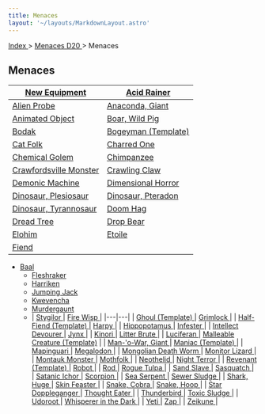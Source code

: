 ```yaml
---
title: Menaces
layout: '~/layouts/MarkdownLayout.astro'
---
```


[ Index ](/) > [ Menaces D20 ](/menaces.d20) > Menaces

##  Menaces

| [ New Equipment ](/menaces.d20/menaces/new.equipment) | [ Acid Rainer ](/menaces.d20/menaces/acid.rainer) |
|---|---|
| [ Alien Probe ](/menaces.d20/menaces/alien.probe) | [ Anaconda, Giant ](/menaces.d20/menaces/anaconda.giant) |
| [ Animated Object ](/menaces.d20/menaces/animated.object) | [ Boar, Wild Pig ](/menaces.d20/menaces/boar.wild.pig) |
| [ Bodak ](/menaces.d20/menaces/bodak) | [ Bogeyman (Template) ](/menaces.d20/menaces/bogeyman.template) |
| [ Cat Folk ](/menaces.d20/menaces/cat.folk) | [ Charred One ](/menaces.d20/menaces/charred.one) |
| [ Chemical Golem ](/menaces.d20/menaces/chemical.golem) | [ Chimpanzee ](/menaces.d20/menaces/chimpanzee) |
| [ Crawfordsville Monster ](/menaces.d20/menaces/crawfordsville.monster) | [ Crawling Claw ](/menaces.d20/menaces/crawling.claw) |
| [ Demonic Machine ](/menaces.d20/menaces/demonic.machine) | [ Dimensional Horror ](/menaces.d20/menaces/dimensional.horror) |
| [ Dinosaur, Plesiosaur ](/menaces.d20/menaces/dinosaur.plesiosaur) | [ Dinosaur, Pteradon ](/menaces.d20/menaces/dinosaur.pteradon) |
| [ Dinosaur, Tyrannosaur ](/menaces.d20/menaces/dinosaur.tyrannosaur) | [ Doom Hag ](/menaces.d20/menaces/doom.hag) |
| [ Dread Tree ](/menaces.d20/menaces/dread.tree) | [ Drop Bear ](/menaces.d20/menaces/drop.bear) |
| [ Elohim ](/menaces.d20/menaces/elohim) | [ Etoile ](/menaces.d20/menaces/etoile) |
| [ Fiend ](/menaces.d20/menaces/fiend) |
* [ Baal ](/menaces.d20/menaces/fiend/baal)
  * [ Fleshraker ](/menaces.d20/menaces/fiend/fleshraker)
  * [ Harriken ](/menaces.d20/menaces/fiend/harriken)
  * [ Jumping Jack ](/menaces.d20/menaces/fiend/jumping.jack)
  * [ Kwevencha ](/menaces.d20/menaces/fiend/kwevencha)
  * [ Murdergaunt ](/menaces.d20/menaces/fiend/murdergaunt)
  * | [ Stygilor ](/menaces.d20/menaces/fiend/stygilor) | [ Fire Wisp ](/menaces.d20/menaces/fire.wisp) |
|---|---|
| [ Ghoul (Template) ](/menaces.d20/menaces/ghoul.template) | [ Grimlock ](/menaces.d20/menaces/grimlock) |
| [ Half-Fiend (Template) ](/menaces.d20/menaces/half.fiend.template) | [ Harpy ](/menaces.d20/menaces/harpy) |
| [ Hippopotamus ](/menaces.d20/menaces/hippopotamus) | [ Infester ](/menaces.d20/menaces/infester) |
| [ Intellect Devourer ](/menaces.d20/menaces/intellect.devourer) | [ Jynx ](/menaces.d20/menaces/jynx) |
| [ Kinori ](/menaces.d20/menaces/kinori) | [ Litter Brute ](/menaces.d20/menaces/litter.brute) |
| [ Luciferan ](/menaces.d20/menaces/luciferan) | [ Malleable Creature (Template)](/menaces.d20/menaces/malleable.creature.template) |
| [ Man-'o-War, Giant ](/menaces.d20/menaces/man.o.war.giant) | [ Maniac (Template) ](/menaces.d20/menaces/maniac.template) |
| [ Mapinguari ](/menaces.d20/menaces/mapinguari) | [ Megalodon ](/menaces.d20/menaces/megalodon) |
| [ Mongolian Death Worm ](/menaces.d20/menaces/mongolian.death.worm) | [ Monitor Lizard ](/menaces.d20/menaces/monitor.lizard) |
| [ Montauk Monster ](/menaces.d20/menaces/montauk.monster) | [ Mothfolk ](/menaces.d20/menaces/mothfolk) |
| [ Neothelid ](/menaces.d20/menaces/neothelid) | [ Night Terror ](/menaces.d20/menaces/night.terror) |
| [ Revenant (Template) ](/menaces.d20/menaces/revenant.template) | [ Robot ](/menaces.d20/menaces/robot) |
| [ Rod ](/menaces.d20/menaces/rod) | [ Rogue Tulpa ](/menaces.d20/menaces/rogue.tulpa) |
| [ Sand Slave ](/menaces.d20/menaces/sand.slave) | [ Sasquatch ](/menaces.d20/menaces/sasquatch) |
| [ Satanic Ichor ](/menaces.d20/menaces/satanic.ichor) | [ Scorpion ](/menaces.d20/menaces/scorpion) |
| [ Sea Serpent ](/menaces.d20/menaces/sea.serpent) | [ Sewer Sludge ](/menaces.d20/menaces/sewer.sludge) |
| [ Shark, Huge ](/menaces.d20/menaces/shark.huge) | [ Skin Feaster ](/menaces.d20/menaces/skin.feaster) |
| [ Snake, Cobra ](/menaces.d20/menaces/snake.cobra) | [ Snake, Hoop ](/menaces.d20/menaces/snake.hoop) |
| [ Star Doppleganger ](/menaces.d20/menaces/star.doppleganger) | [ Thought Eater ](/menaces.d20/menaces/thought.eater) |
| [ Thunderbird ](/menaces.d20/menaces/thunderbird) | [ Toxic Sludge ](/menaces.d20/menaces/toxic.sludge) |
| [ Udoroot ](/menaces.d20/menaces/udoroot) | [ Whisperer in the Dark ](/menaces.d20/menaces/whisperer.in.the.dark) |
| [ Yeti ](/menaces.d20/menaces/yeti) | [ Zap ](/menaces.d20/menaces/zap) |
| [ Zeikune ](/menaces.d20/menaces/zeikune) |
